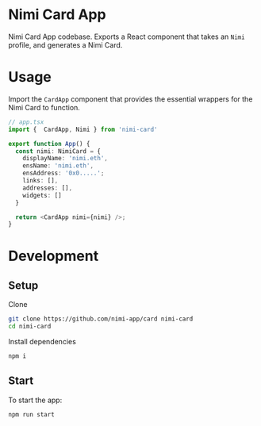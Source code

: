 # Nimi Card App

Nimi Card App codebase. Exports a React component that takes an `Nimi` profile, and generates a Nimi Card. 

# Usage


Import the `CardApp` component that provides the essential wrappers for the Nimi Card to function.

```typescript
// app.tsx
import {  CardApp, Nimi } from 'nimi-card'

export function App() {
  const nimi: NimiCard = {
    displayName: 'nimi.eth',
    ensName: 'nimi.eth',
    ensAddress: '0x0.....';
    links: [],
    addresses: [],
    widgets: []
  }

  return <CardApp nimi={nimi} />;
}
```

# Development

## Setup

Clone

```bash
git clone https://github.com/nimi-app/card nimi-card
cd nimi-card
```

Install dependencies

```bash
npm i
```

## Start

To start the app:

```bash
npm run start
```
